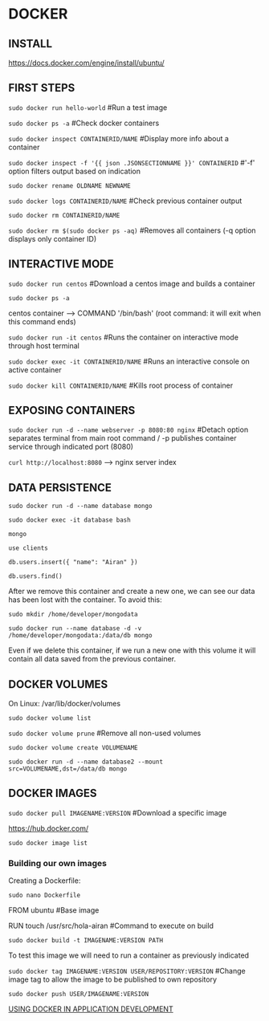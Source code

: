 # DOCKER
##
## INSTALL

https://docs.docker.com/engine/install/ubuntu/

## FIRST STEPS

`sudo docker run hello-world` #Run a test image

`sudo docker ps -a` #Check docker containers

`sudo docker inspect CONTAINERID/NAME` #Display more info about a container

`sudo docker inspect -f '{{ json .JSONSECTIONNAME }}' CONTAINERID` #'-f' option filters output based on indication

`sudo docker rename OLDNAME NEWNAME`

`sudo docker logs CONTAINERID/NAME` #Check previous container output

`sudo docker rm CONTAINERID/NAME`

`sudo docker rm $(sudo docker ps -aq)` #Removes all containers (-q option displays only container ID)

## INTERACTIVE MODE

`sudo docker run centos` #Download a centos image and builds a container

`sudo docker ps -a`

centos container --> COMMAND '/bin/bash' (root command: it will exit when this command ends)

`sudo docker run -it centos` #Runs the container on interactive mode through host terminal

`sudo docker exec -it CONTAINERID/NAME` #Runs an interactive console on active container

`sudo docker kill CONTAINERID/NAME` #Kills root process of container

## EXPOSING CONTAINERS

`sudo docker run -d --name webserver -p 8080:80 nginx` #Detach option separates terminal from main root command / -p publishes container service through indicated port (8080)

`curl http://localhost:8080` --> nginx server index

## DATA PERSISTENCE

`sudo docker run -d --name database mongo`

`sudo docker exec -it database bash`

`mongo`

`use clients`

`db.users.insert({ "name": "Airan" })`

`db.users.find()`

After we remove this container and create a new one, we can see our data has been lost with the container. To avoid this:

`sudo mkdir /home/developer/mongodata`

`sudo docker run --name database -d -v /home/developer/mongodata:/data/db mongo`

Even if we delete this container, if we run a new one with this volume it will contain all data saved from the previous container.

## DOCKER VOLUMES

On Linux: /var/lib/docker/volumes

`sudo docker volume list`

`sudo docker volume prune` #Remove all non-used volumes

`sudo docker volume create VOLUMENAME`

`sudo docker run -d --name database2 --mount src=VOLUMENAME,dst=/data/db mongo`

## DOCKER IMAGES

`sudo docker pull IMAGENAME:VERSION` #Download a specific image

https://hub.docker.com/

`sudo docker image list`

### Building our own images

Creating a Dockerfile:

`sudo nano Dockerfile`

FROM ubuntu #Base image

RUN touch /usr/src/hola-airan #Command to execute on build

`sudo docker build -t IMAGENAME:VERSION PATH`

To test this image we will need to run a container as previously indicated

`sudo docker tag IMAGENAME:VERSION USER/REPOSITORY:VERSION` #Change image tag to allow the image to be published to own repository

`sudo docker push USER/IMAGENAME:VERSION`

[USING DOCKER IN APPLICATION DEVELOPMENT]()